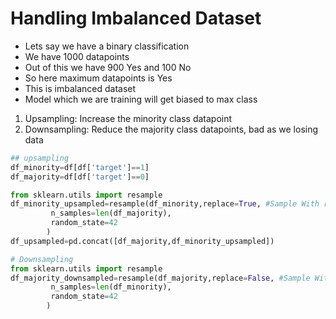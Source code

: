 # Handling Imbalanced Dataset

* Lets say we have a binary classification
* We have 1000 datapoints
* Out of this we have 900 Yes and 100 No
* So here maximum datapoints is Yes
* This is imbalanced dataset
* Model which we are training will get biased to max class

1. Upsampling: Increase the minority class datapoint
2. Downsampling: Reduce the majority class datapoints, bad as we losing data

```python
## upsampling
df_minority=df[df['target']==1]
df_majority=df[df['target']==0]

from sklearn.utils import resample
df_minority_upsampled=resample(df_minority,replace=True, #Sample With replacement
         n_samples=len(df_majority),
         random_state=42
        )
df_upsampled=pd.concat([df_majority,df_minority_upsampled])

# Downsampling
from sklearn.utils import resample
df_majority_downsampled=resample(df_majority,replace=False, #Sample With replacement
         n_samples=len(df_minority),
         random_state=42
        )
```
